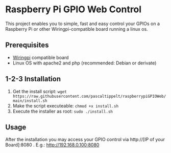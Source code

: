 # Raspberry Pi GPIO Web Control

This project enables you to simple, fast and easy control your GPIOs on a Raspberry Pi or other Wiringpi-compatible board running a linux os.

## Prerequisites

- [Wiringpi](http://wiringpi.com/) compatible board
- Linux OS with apache2 and php (recommended: Debian or derivate)

## 1-2-3 Installation

1. Get the install script: `wget https://raw.githubusercontent.com/pascaltippelt/raspberrypiGPIOWeb/main/install.sh`
2. Make the script executeable: `chmod +x install.sh`
3. Execute the installer as root: `sudo ./install.sh`

## Usage

After the installation you may access your GPIO control via http://[IP of your Board]:8080 . E.g.: http://192.168.0.100:8080
